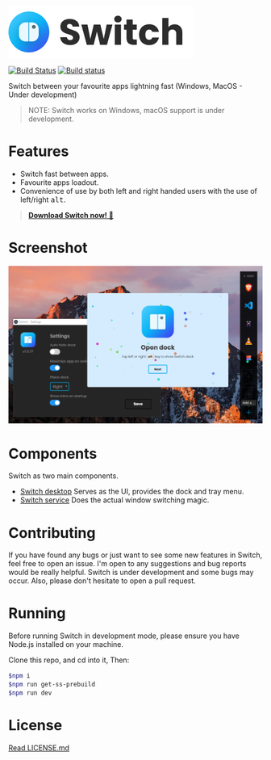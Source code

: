 ![Switch logo](./docs/switch-logo-dark.png)

[![Build Status](https://travis-ci.org/ahkohd/switch-desktop.svg?branch=master)](https://travis-ci.org/ahkohd/switch-desktop) [![Build status](https://ci.appveyor.com/api/projects/status/ueo46t4pb2p8tdrv?svg=true)](https://ci.appveyor.com/project/ahkohd/switch-desktop)


Switch between your favourite apps lightning fast (Windows, MacOS - Under development)
> NOTE: Switch works on Windows, macOS support is under development.

# Features
- Switch fast between apps.
- Favourite apps loadout.
- Convenience of use by both left and right handed users with the use of left/right <kbd>alt</kbd>.

> **[Download Switch now! 🦄](https://ahkohd.github.io/switch-desktop/)**

# Screenshot


![Switch demo](./docs/switch-shot.png)

# Components
Switch as two main components.
- [Switch desktop](https://github.com/ahkohd/switch-desktop) Serves as the UI, provides the dock and tray menu.
- [Switch service](https://github.com/ahkohd/switch) Does the actual window switching magic.

# Contributing
If you have found any bugs or just want to see some new features in Switch, feel free to open an issue. I'm open to any suggestions and bug reports would be really helpful. Switch is under development and some bugs may occur. Also, please don't hesitate to open a pull request.

# Running
Before running Switch in development mode, please ensure you have Node.js installed on your machine.

Clone this repo, and cd into it, Then:
```bash
$npm i
$npm run get-ss-prebuild
$npm run dev
```

# License
[Read  LICENSE.md](./LICENSE.md)
